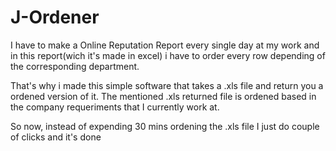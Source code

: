 # J-Ordener

I have to make a Online Reputation Report every single day at my work and in this report(wich it's made in excel) i have to order every row depending of the corresponding department.

That's why i made this simple software that takes a .xls file and return you a ordened version of it. The mentioned .xls returned file is ordened based in the company requeriments that I currently work at.

So now, instead of expending 30 mins ordening the .xls file I just do couple of clicks and it's done
